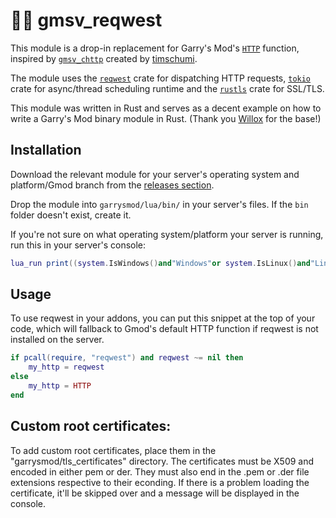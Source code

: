 # 🐱‍👤 gmsv_reqwest

This module is a drop-in replacement for Garry's Mod's [`HTTP`](https://wiki.facepunch.com/gmod/Global.HTTP) function, inspired by [`gmsv_chttp`](https://github.com/timschumi/gmod-chttp) created by [timschumi](https://github.com/timschumi).

The module uses the [`reqwest`](https://docs.rs/reqwest/*/reqwest/) crate for dispatching HTTP requests, [`tokio`](https://tokio.rs/) crate for async/thread scheduling runtime and the [`rustls`](https://github.com/ctz/rustls) crate for SSL/TLS.

This module was written in Rust and serves as a decent example on how to write a Garry's Mod binary module in Rust. (Thank you [Willox](https://github.com/willox) for the base!)

## Installation

Download the relevant module for your server's operating system and platform/Gmod branch from the [releases section](https://github.com/WilliamVenner/gmsv_reqwest/releases).

Drop the module into `garrysmod/lua/bin/` in your server's files. If the `bin` folder doesn't exist, create it.

If you're not sure on what operating system/platform your server is running, run this in your server's console:

```lua
lua_run print((system.IsWindows()and"Windows"or system.IsLinux()and"Linux"or"Unsupported").." "..(jit.arch=="x64"and"x86-64"or"x86"))
```

## Usage

To use reqwest in your addons, you can put this snippet at the top of your code, which will fallback to Gmod's default HTTP function if reqwest is not installed on the server.

```lua
if pcall(require, "reqwest") and reqwest ~= nil then
    my_http = reqwest
else
    my_http = HTTP
end
```
## Custom root certificates:

To add custom root certificates, place them in the "garrysmod/tls_certificates" directory.
The certificates must be X509 and encoded in either pem or der. They must also end in the .pem or .der file extensions respective to their econding. If there is a problem loading the certificate, it'll be skipped over and a message will be displayed in the console.